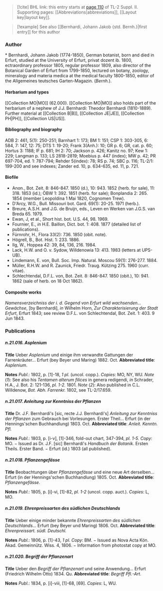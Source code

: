 > [!cite] BHL link: this entry starts at [page 110](https://www.biodiversitylibrary.org/item/103859#page/120/mode/1up) of TL-2 Suppl. II.
> Supporting pages: [[Abbreviations|abbreviations]], [[Layout key|layout key]].

> [!example] See also [[Bernhardi, Johann Jakob {std. Bernh.}|first entry]] for this author

### Author

\* Bernhardi, Johann Jakob (1774-1850), German botanist, born and died in Erfurt, studied at the University of Erfurt, privat dozent ib. 1800, ectraordinary professor 1805, regular professor 1809, also director of the Botanical Garden of Erfurt from 1799-1850, lectured on botany, zoology, mineralogy and materia medica at the medical faculty 1800-1850, editor of the Allgemeines teutsches Garten-Magazin. (*Bernh.*).

#### Herbarium and types

[[Collection MO|MO]] (62.000). [[Collection MO|MO]] also holds part of the herbarium of a nephew of J.J. Bernhardi: Theodor Bernhardi (1810-1889). Further material at [[Collection B|B]], [[Collection JE|JE]], [[Collection PH|PH]], [[Collection US|US]].

#### Bibliography and biography

ADB 2: 461, 5(1): 250-251; Barnhart 1: 173; BM 1: 151; CSP 1: 303-305, 6: 584, 7: 147, 12: 75; DTS 1: 19-20; Frank 3(Anh.): 10; GR p. 6; GR, cat. p. 60; Hortus 3: 1188; IF p. 681; IH 2: 70; Jackson p. 426; Kanitz no. 97; Kew 1: 229; Langman p. 133; LS 2818-2819; Moebius p. 447 (index); MW p. 42; PR 697-704, ed. 1: 787-794; Rehder 5(index): 78; RS p. 74; SBC p. 116; TL-2/1: 199-200 and see indexes; Zander ed. 10, p. 634-635, ed. 11, p. 721.

#### Biofile

- Anon., Bot. Zeit. 8: 846-847. 1850 (d.), 10: 943. 1852 (herb. for sale), 11: 318. 1853 (id.); ÖBW 1: 392. 1851 (herb. for sale); Bonplandia 2: 265. 1854 (member Leopoldina 1 Mai 1820, Cognomen Trew).
- D'Arcy, W.G., Bull. Missouri bot. Gard. 69(1): 20-25. 1971 (herb.).
- Breure, A.S.H. and J.G. de Bruijn, eds., Leven en Werken van J.G.S. van Breda 65. 1979.
- Ewan, J, et al., Short hist. bot. U.S. 44, 98. 1969.
- Fournier, E., *in* H.E. Baillon, Dict. bot. 1: 408. 1877 (detailed list of publications).
- Fürnrohr, H., Flora 33(2): 736. 1850 (obit. note).
- Högrell, B., Bot. Hist. 1: 233. 1886.
- Ilg, W., Hoppea 42: 39, 84, 136, 216. 1984.
- Lack, H.W. and O. v. Sydow, Willdenowia 13: 413. 1983 (letters at UPS-UB).
- Lindemann, E. von, Bull. Soc. Imp. Natural. Moscou 59(1): 276-277. 1884.
- Müller, R.H.W. and R. Zaunick, Friedr. Traug. Kützing 275. 1960 (curr. vitae).
- Schlechtendal, D.F.L. von, Bot. Zeit. 8: 846-847. 1850 (obit.), 10: 941. 1862 (sale of herb. on 18 Oct 1862).

#### Composite works

*Namensverzeichniss der i. d. Gegend von Erfurt wild wachsenden... Gewächse*, \[by Bernhardi\], *in* Wilhelm Horn, *Zur Charakterisierung der Stadt Erfurt*, Erfurt 1843; see review D.F.L. von Schlechtendal, Bot. Zeit. 1: 403. 9 Jun 1843.

### Publications

##### n.21.016. Asplenium

**Title**
Ueber *Asplenium* und einige ihm verwandte Gattungen der Farrenkräuter... Erfurt (bey Beyer und Maring) 1882. Oct.
**Abbreviated title**: *Asplenium*.

**Notes**
*Publ*.: 1802, p. \[1\]-18, *1 pl*. (uncol. copp.). *Copies*: MO, NY, WU.
*Note* (*1*): See also his *Tentamen alterum filices* in genera redigendi, *in* Schrader, H.A., J. Bot. 2: 121-136, *pl. 1-2.* 1801.
*Note* (*2*): Also published in C.L. Willdenow, *Bot. Abh. Farrenkr.* 1802, see TL-2/17.659.

##### n.21.017. Anleitung zur Kenntniss der Pflanzen

**Title**
Dr. J.F. Bernhardi's \[sic, recte J.J. Bernhardi's\] *Anleitung zur Kenntniss der Pflanzen* zum Gebrauch bei Vorlesungen. Erster Theil... Erfurt (in der Hennings'schen Buchhandlung) 1803. Oct.
**Abbreviated title**: *Anleit. Kenntn. Pfl.*

**Notes**
*Publ*.: 1803, p. \[i-v\], \[1\]-346, fold-out chart, 347-394, *pl. 1-5.* *Copy*: MO. − Issued as Dr. J.F. \[sic\] Bernhardi's *Handbuch der Botanik*. Ersten Theils. Erster Band. − Erfurt (id.) 1803 (all published).

##### n.21.018. Pflanzengefässe

**Title**
Beobachtungen über *Pflanzengefässe* und eine neue Art derselben... Erfurt (in der Hennings'schen Buchhandlung) 1805. Oct.
**Abbreviated title**: *Pflanzengefässe*.

**Notes**
*Publ*.: 1805, p. \[i\]-vi, \[1\]-82, *pl. 1-2* (uncol. copp. auct.). *Copies*: L, MO.

##### n.21.019. Ehrenpreissarten des südlichen Deutschlands

**Title**
Ueber einige minder bekannte *Ehrenpreissarten des südlichen Deutschlands*... Erfurt (bey Beyer und Maring) 1806. Oct.
**Abbreviated title**: *Ehrenpreissart. südl. Deutschl.*

**Notes**
*Publ*.: 1806, p. \[1\]-43, *1 pl. Copy*: BM. − Issued as Nova Acta Kön. Akad. Gemeinnütz. Wiss. 4, 1806. − Information from photostat copy at MO.

##### n.21.020. Begriff der Pflanzenart

**Title**
Ueber den *Begriff der Pflanzenart* und seine Anwendung... Erfurt (Friedrich Wilhelm Otto) 1834. Qu.
**Abbreviated title**: *Begriff Pfl.-Art*.

**Notes**
*Publ*.: 1834, p. \[i\]-viii, \[1\]-68, \[69\]. *Copies*: L, WU.

